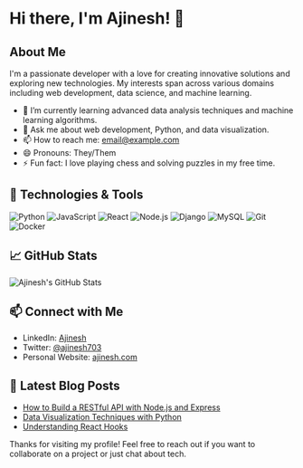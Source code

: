 # Hi there, I'm Ajinesh! 👋

## About Me
I'm a passionate developer with a love for creating innovative solutions and exploring new technologies. My interests span across various domains including web development, data science, and machine learning.

- 🌱 I’m currently learning advanced data analysis techniques and machine learning algorithms.
- 💬 Ask me about web development, Python, and data visualization.
- 📫 How to reach me: [email@example.com](mailto:ajineshpratap@gmail.com)
- 😄 Pronouns: They/Them
- ⚡ Fun fact: I love playing chess and solving puzzles in my free time.

## 🔧 Technologies & Tools
![Python](https://img.shields.io/badge/-Python-3776AB?style=flat&logo=python&logoColor=white)
![JavaScript](https://img.shields.io/badge/-JavaScript-F7DF1E?style=flat&logo=javascript&logoColor=black)
![React](https://img.shields.io/badge/-React-61DAFB?style=flat&logo=react&logoColor=black)
![Node.js](https://img.shields.io/badge/-Node.js-339933?style=flat&logo=node.js&logoColor=white)
![Django](https://img.shields.io/badge/-Django-092E20?style=flat&logo=django&logoColor=white)
![MySQL](https://img.shields.io/badge/-MySQL-4479A1?style=flat&logo=mysql&logoColor=white)
![Git](https://img.shields.io/badge/-Git-F05032?style=flat&logo=git&logoColor=white)
![Docker](https://img.shields.io/badge/-Docker-2496ED?style=flat&logo=docker&logoColor=white)

## 📈 GitHub Stats
![Ajinesh's GitHub Stats](https://github-readme-stats.vercel.app/api?username=ajinesh703&show_icons=true&theme=radical)

## 📫 Connect with Me
- LinkedIn: [Ajinesh](https://www.linkedin.com/in/ajinesh-pratap-singh-b59141248/)
- Twitter: [@ajinesh703](https://twitter.com/ajinesh703)
- Personal Website: [ajinesh.com](https://codepen.io/Ajinesh-Pratap-Singh/pen/dPbwxPJ)

## 📝 Latest Blog Posts
<!-- BLOG-POST-LIST:START -->
- [How to Build a RESTful API with Node.js and Express](https://ajinesh.com/blog/restful-api-nodejs-express)
- [Data Visualization Techniques with Python](https://ajinesh.com/blog/data-visualization-python)
- [Understanding React Hooks](https://ajinesh.com/blog/react-hooks)
<!-- BLOG-POST-LIST:END -->

Thanks for visiting my profile! Feel free to reach out if you want to collaborate on a project or just chat about tech.

